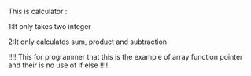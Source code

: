 This is calculator :

1:It only takes two integer

2:It only calculates sum, product and subtraction

!!!! This for programmer that this is the example of array function pointer and their  is no use  of if else !!!!  
